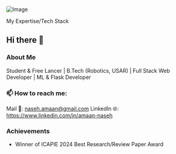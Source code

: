![Image](https://github.com/user-attachments/assets/d49bba0c-dc2d-4bac-9cfd-2bc4b67b25b8)

My Expertise/Tech Stack

## Hi there 👋

### About Me
Student & Free Lancer | B.Tech (Robotics, USAR) | Full Stack Web Developer | ML & Flask Developer

### 📫 How to reach me:
Mail 📩: naseh.amaan@gmail.com
LinkedIn 🌐: https://www.linkedin.com/in/amaan-naseh

### Achievements
- Winner of ICAPIE 2024 Best Research/Review Paper Award

<!--
- 🔭 I’m currently working on ...
- 🌱 I’m currently learning ...
- 👯 I’m looking to collaborate on ...
- 🤔 I’m looking for help with ...
- 💬 Ask me about ...
- 😄 Pronouns: ...
- ⚡ Fun fact: ...
-->
